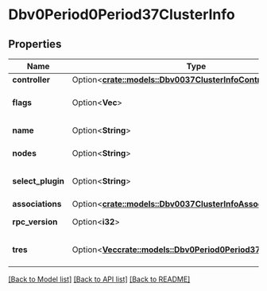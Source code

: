 # Dbv0Period0Period37ClusterInfo

## Properties

Name | Type | Description | Notes
------------ | ------------- | ------------- | -------------
**controller** | Option<[**crate::models::Dbv0037ClusterInfoController**](dbv0_0_37_cluster_info_controller.md)> |  | [optional]
**flags** | Option<**Vec<String>**> | List of properties of cluster | [optional]
**name** | Option<**String**> | Cluster name | [optional]
**nodes** | Option<**String**> | Assigned nodes | [optional]
**select_plugin** | Option<**String**> | Configured select plugin | [optional]
**associations** | Option<[**crate::models::Dbv0037ClusterInfoAssociations**](dbv0_0_37_cluster_info_associations.md)> |  | [optional]
**rpc_version** | Option<**i32**> | Number rpc version | [optional]
**tres** | Option<[**Vec<crate::models::Dbv0Period0Period37ResponseTres>**](dbv0.0.37_response_tres.md)> | List of TRES in cluster | [optional]

[[Back to Model list]](../README.md#documentation-for-models) [[Back to API list]](../README.md#documentation-for-api-endpoints) [[Back to README]](../README.md)


